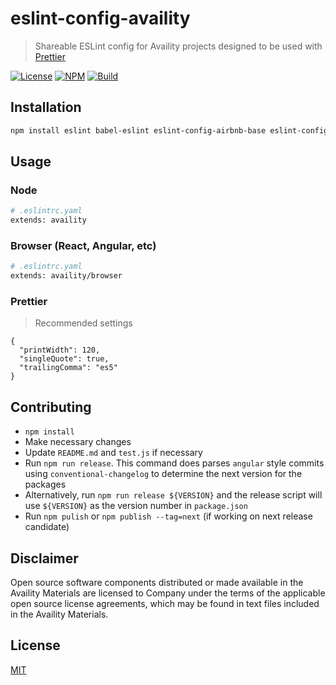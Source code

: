 # eslint-config-availity

> Shareable ESLint config for Availity projects designed to be used with [Prettier](https://github.com/prettier/prettier)

[![License](https://img.shields.io/badge/license-MIT-blue.svg?style=flat-square&label=license)](http://opensource.org/licenses/MIT)
[![NPM](http://img.shields.io/npm/v/eslint-config-availity.svg?style=flat-square&label=npm)](https://npmjs.org/package/eslint-config-availity)
[![Build](https://img.shields.io/travis/Availity/eslint-config-availity.svg?style=flat-square&label=build)](https://travis-ci.org/Availity/eslint-config-availity)

## Installation

```bash
npm install eslint babel-eslint eslint-config-airbnb-base eslint-config-airbnb eslint-config-prettier eslint-config-availity@next eslint-plugin-react eslint-plugin-promise eslint-plugin-import eslint-plugin-jsx-a11y  --save-dev
```

## Usage

### Node

```bash
# .eslintrc.yaml
extends: availity
```

### Browser (React, Angular, etc)

```bash
# .eslintrc.yaml
extends: availity/browser
```

### Prettier

> Recommended settings

```
{
  "printWidth": 120,
  "singleQuote": true,
  "trailingComma": "es5"
}
```

## Contributing

*   `npm install`
*   Make necessary changes
*   Update `README.md` and `test.js` if necessary
*   Run `npm run release`. This command does parses `angular` style commits using `conventional-changelog` to determine the next version for the packages
*   Alternatively, run `npm run release ${VERSION}` and the release script will use `${VERSION}` as the version number in `package.json`
*   Run `npm pulish` or `npm publish --tag=next` (if working on next release candidate)

## Disclaimer

Open source software components distributed or made available in the Availity Materials are licensed to Company under the terms of the applicable open source license agreements, which may be found in text files included in the Availity Materials.

## License

[MIT](./LICENSE)
